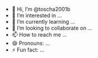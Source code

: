 - 👋 Hi, I’m @toscha2001b
- 👀 I’m interested in ...
- 🌱 I’m currently learning ...
- 💞️ I’m looking to collaborate on ...
- 📫 How to reach me ...
- 😄 Pronouns: ...
- ⚡ Fun fact: ...

<!---
toscha2001b/toscha2001b is a ✨ special ✨ repository because its `README.md` (this file) appears on your GitHub profile.
You can click the Preview link to take a look at your changes.
--->
